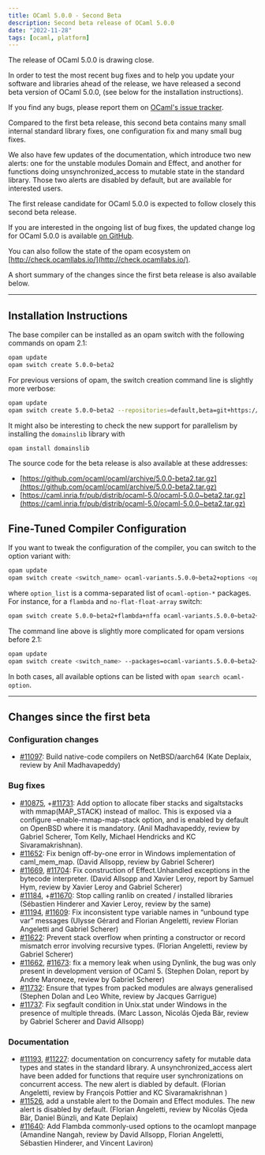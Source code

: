 ```yaml
---
title: OCaml 5.0.0 - Second Beta
description: Second beta release of OCaml 5.0.0
date: "2022-11-28"
tags: [ocaml, platform]
---
```


The release of OCaml 5.0.0 is drawing close.

In order to test the most recent bug fixes and to help you update your software
and libraries ahead of the release, we have released a second beta version of
OCaml 5.0.0, (see below for the installation instructions).

If you find any bugs, please report them on [OCaml's issue tracker](https://github.com/ocaml/ocaml/issues).

Compared to the first beta release, this second beta contains many small
internal standard library fixes, one configuration fix and many small bug fixes.

We also have few updates of the documentation, which introduce two new alerts:
one for the unstable modules Domain and Effect, and another for functions doing
unsynchronized_access to mutable state in the standard library. Those two alerts
are disabled by default, but are available for interested users.

The first release candidate for OCaml 5.0.0 is expected to follow closely this
second beta release.

If you are interested in the ongoing list of bug fixes, the updated change log
for OCaml 5.0.0 is available [on GitHub](https://github.com/ocaml/ocaml/blob/5.0/Changes).

You can also follow the state of the opam ecosystem on [http://check.ocamllabs.io/](http://check.ocamllabs.io/).

A short summary of the changes since the first beta release is also available below.

---
## Installation Instructions

The base compiler can be installed as an opam switch with the following commands
on opam 2.1:
```bash
opam update
opam switch create 5.0.0~beta2
```

For previous versions of opam, the switch creation command line is slightly more verbose:
```bash
opam update
opam switch create 5.0.0~beta2 --repositories=default,beta=git+https://github.com/ocaml/ocaml-beta-repository.git
```

It might also be interesting to check the new support for parallelism by installing
the `domainslib` library with
```bash
opam install domainslib
```

The source code for the beta release is also available at these addresses:

* [https://github.com/ocaml/ocaml/archive/5.0.0-beta2.tar.gz](https://github.com/ocaml/ocaml/archive/5.0.0-beta2.tar.gz)
* [https://caml.inria.fr/pub/distrib/ocaml-5.0/ocaml-5.0.0~beta2.tar.gz](https://caml.inria.fr/pub/distrib/ocaml-5.0/ocaml-5.0.0~beta2.tar.gz)

## Fine-Tuned Compiler Configuration

If you want to tweak the configuration of the compiler, you can switch to the option variant with:
```bash
opam update
opam switch create <switch_name> ocaml-variants.5.0.0~beta2+options <option_list>
```
where `option_list` is a comma-separated list of `ocaml-option-*` packages. For instance, for a `flambda` and `no-flat-float-array` switch:
```bash
opam switch create 5.0.0~beta2+flambda+nffa ocaml-variants.5.0.0~beta2+options ocaml-option-flambda ocaml-option-no-flat-float-array
```
The command line above is slightly more complicated for opam versions before 2.1:
```bash
opam update
opam switch create <switch_name> --packages=ocaml-variants.5.0.0~beta2+options,<option_list> --repositories=default,beta=git+https://github.com/ocaml/ocaml-beta-repository.git
```

In both cases, all available options can be listed with `opam search ocaml-option`.

---

## Changes since the first beta

### Configuration changes

- [#11097](https://github.com/ocaml/ocaml/issues/11097): Build native-code
compilers on NetBSD/aarch64 (Kate Deplaix, review by Anil Madhavapeddy)

### Bug fixes

- [#10875](https://github.com/ocaml/ocaml/issues/10875),
+[#11731](https://github.com/ocaml/ocaml/issues/11731): Add option to allocate
fiber stacks and sigaltstacks with mmap(MAP_STACK) instead of malloc. This is
exposed via a configure –enable-mmap-map-stack option, and is enabled by default
on OpenBSD where it is mandatory. (Anil Madhavapeddy, review by Gabriel Scherer,
Tom Kelly, Michael Hendricks and KC Sivaramakrishnan).
- [#11652](https://github.com/ocaml/ocaml/issues/11652): Fix benign off-by-one
error in Windows implementation of caml_mem_map. (David Allsopp, review by
Gabriel Scherer)
- [#11669](https://github.com/ocaml/ocaml/issues/11669),
[#11704](https://github.com/ocaml/ocaml/issues/11704): Fix construction of
Effect.Unhandled exceptions in the bytecode interpreter. (David Allsopp and
Xavier Leroy, report by Samuel Hym, review by Xavier Leroy and Gabriel Scherer)
- [#11184](https://github.com/ocaml/ocaml/issues/11184),
+[#11670](https://github.com/ocaml/ocaml/issues/11670): Stop calling ranlib on
created / installed libraries (Sébastien Hinderer and Xavier Leroy, review by
the same)
- [#11194](https://github.com/ocaml/ocaml/issues/11194),
[#11609](https://github.com/ocaml/ocaml/issues/11609): Fix inconsistent type
variable names in “unbound type var” messages (Ulysse Gérard and Florian
Angeletti, review Florian Angeletti and Gabriel Scherer)
- [#11622](https://github.com/ocaml/ocaml/issues/11622): Prevent stack overflow
when printing a constructor or record mismatch error involving recursive types.
(Florian Angeletti, review by Gabriel Scherer)
- [#11662](https://github.com/ocaml/ocaml/issues/11662),
[#11673](https://github.com/ocaml/ocaml/issues/11673): fix a memory leak when
using Dynlink, the bug was only present in development version of OCaml 5.
(Stephen Dolan, report by Andre Maroneze, review by Gabriel Scherer)
- [#11732](https://github.com/ocaml/ocaml/issues/11732): Ensure that types from
packed modules are always generalised (Stephen Dolan and Leo White, review by
Jacques Garrigue)
- [#11737](https://github.com/ocaml/ocaml/issues/11737): Fix segfault condition
in Unix.stat under Windows in the presence of multiple threads. (Marc Lasson,
Nicolás Ojeda Bär, review by Gabriel Scherer and David Allsopp)

### Documentation

- [#11193](https://github.com/ocaml/ocaml/issues/11193),
[#11227](https://github.com/ocaml/ocaml/issues/11227): documentation on
concurrency safety for mutable data types and states in the standard library. A
unsynchronized_access alert have been added for functions that require user
synchronizations on concurrent access. The new alert is diabled by default.
(Florian Angeletti, review by François Pottier and KC Sivaramakrishnan )
- [#11526](https://github.com/ocaml/ocaml/issues/11526), add a unstable alert to
the Domain and Effect modules. The new alert is disabled by default. (Florian
Angeletti, review by Nicolás Ojeda Bär, Daniel Bünzli, and Kate Deplaix)
- [#11640](https://github.com/ocaml/ocaml/issues/11640): Add Flambda
commonly-used options to the ocamlopt manpage (Amandine Nangah, review by David
Allsopp, Florian Angeletti, Sébastien Hinderer, and Vincent Laviron)
